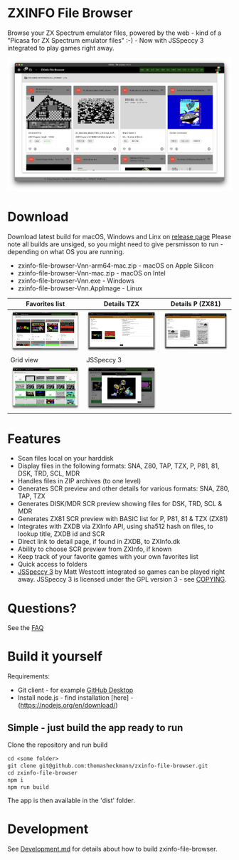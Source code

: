 
# ZXINFO File Browser
Browse your ZX Spectrum emulator files, powered by the web - kind of a "Picasa for ZX Spectrum emulator files" :-) - Now with JSSpeccy 3 integrated to play games right away.

<img width="1024" alt="main" src="doc/mainscreen.png">

# Download
Download latest build for macOS, Windows and Linx on [release page](https://github.com/thomasheckmann/zxinfo-file-browser/releases)
Please note all builds are unsiged, so you might need to give persmisson to run - depending on what OS you are running.

* zxinfo-file-browser-Vnn-arm64-mac.zip - macOS on Apple Silicon
* zxinfo-file-browser-Vnn-mac.zip - macOS on Intel
* zxinfo-file-browser-Vnn.exe - Windows
* zxinfo-file-browser-Vnn.AppImage - Linux

Favorites list | Details TZX | Details P (ZX81)
------------ | ------------- | -------------
<img width="320" alt="Favorites" src="doc/favorites.png"> | <img width="320" alt="details tzx" src="doc/details_tzx.png"> | <img width="320" alt="details p(zx81)" src="doc/details_p.png">
Grid view | JSSpeccy 3
<img width="320" alt="Grid View" src="doc/gridview.png"> | <img width="320" alt="JSSpeccy 3" src="doc/jsspeccy.png">

# Features
* Scan files local on your harddisk
* Display files in the following formats: SNA, Z80, TAP, TZX, P, P81, 81, DSK, TRD, SCL, MDR
* Handles files in ZIP archives (to one level)
* Generates SCR preview and other details for various formats: SNA, Z80, TAP, TZX
* Generates DISK/MDR SCR preview showing files for DSK, TRD, SCL & MDR
* Generates ZX81 SCR preview with BASIC list for P, P81, 81 & TZX (ZX81)
* Integrates with ZXDB via ZXInfo API, using sha512 hash on files, to lookup title, ZXDB id and SCR
* Direct link to detail page, if found in ZXDB, to ZXInfo.dk
* Ability to choose SCR preview from ZXInfo, if known
* Keep track of your favorite games with your own favorites list
* Quick access to folders
* [JSSpeccy 3](https://github.com/gasman/jsspeccy3) by Matt Westcott integrated so games can be played right away. JSSpeccy 3 is licensed under the GPL version 3 - see [COPYING](https://raw.githubusercontent.com/gasman/jsspeccy3/main/COPYING).

# Questions?
See the [FAQ](FAQ.md)

# Build it yourself
Requirements:
* Git client - for example [GitHub Desktop](https://desktop.github.com/)
* Install node.js - find installation [here] - (https://nodejs.org/en/download/)

## Simple - just build the app ready to run
Clone the repository and run build
```
cd <some folder>
git clone git@github.com:thomasheckmann/zxinfo-file-browser.git
cd zxinfo-file-browser
npm i
npm run build
```
The app is then available in the 'dist' folder.

# Development
See [Development.md](Development.md) for details about how to build zxinfo-file-browser.
